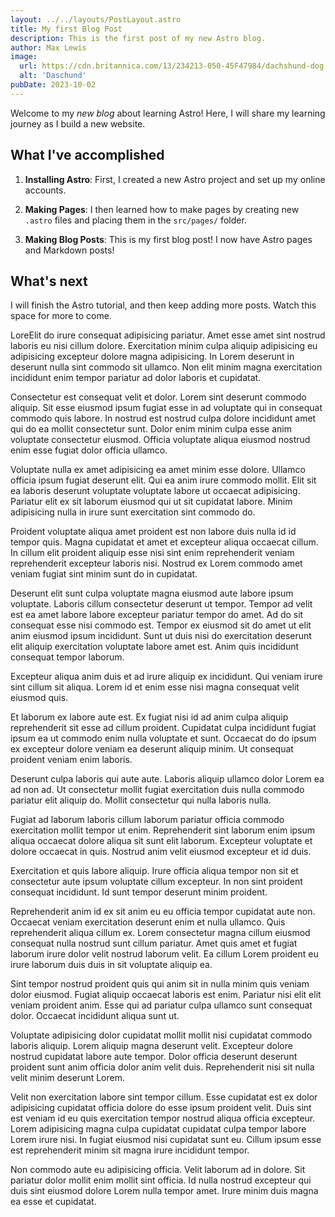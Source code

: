 ```yaml
---
layout: ../../layouts/PostLayout.astro 
title: My first Blog Post
description: This is the first post of my new Astro blog.
author: Max Lewis
image:
  url: https://cdn.britannica.com/13/234213-050-45F47984/dachshund-dog.jpg
  alt: 'Daschund'
pubDate: 2023-10-02
---
```

Welcome to my _new blog_ about learning Astro! Here, I will share my learning journey as I build a new website.

## What I've accomplished

1. **Installing Astro**: First, I created a new Astro project and set up my online accounts.

2. **Making Pages**: I then learned how to make pages by creating new `.astro` files and placing them in the `src/pages/` folder.

3. **Making Blog Posts**: This is my first blog post! I now have Astro pages and Markdown posts!

## What's next

I will finish the Astro tutorial, and then keep adding more posts. Watch this space for more to come.

LoreElit do irure consequat adipisicing pariatur. Amet esse amet sint nostrud laboris eu nisi cillum dolore. Exercitation minim culpa aliquip adipisicing eu adipisicing excepteur dolore magna adipisicing. In Lorem deserunt in deserunt nulla sint commodo sit ullamco. Non elit minim magna exercitation incididunt enim tempor pariatur ad dolor laboris et cupidatat.

Consectetur est consequat velit et dolor. Lorem sint deserunt commodo aliquip. Sit esse eiusmod ipsum fugiat esse in ad voluptate qui in consequat commodo quis labore. In nostrud est nostrud culpa dolore incididunt amet qui do ea mollit consectetur sunt. Dolor enim minim culpa esse anim voluptate consectetur eiusmod. Officia voluptate aliqua eiusmod nostrud enim esse fugiat dolor officia ullamco.

Voluptate nulla ex amet adipisicing ea amet minim esse dolore. Ullamco officia ipsum fugiat deserunt elit. Qui ea anim irure commodo mollit. Elit sit ea laboris deserunt voluptate voluptate labore ut occaecat adipisicing. Pariatur elit ex sit laborum eiusmod qui ut sit cupidatat labore. Minim adipisicing nulla in irure sunt exercitation sint commodo do.

Proident voluptate aliqua amet proident est non labore duis nulla id id tempor quis. Magna cupidatat et amet et excepteur aliqua occaecat cillum. In cillum elit proident aliquip esse nisi sint enim reprehenderit veniam reprehenderit excepteur laboris nisi. Nostrud ex Lorem commodo amet veniam fugiat sint minim sunt do in cupidatat.

Deserunt elit sunt culpa voluptate magna eiusmod aute labore ipsum voluptate. Laboris cillum consectetur deserunt ut tempor. Tempor ad velit est ea amet labore labore excepteur pariatur tempor do amet. Ad do sit consequat esse nisi commodo est. Tempor ex eiusmod sit do amet ut elit anim eiusmod ipsum incididunt. Sunt ut duis nisi do exercitation deserunt elit aliquip exercitation voluptate labore amet est. Anim quis incididunt consequat tempor laborum.

Excepteur aliqua anim duis et ad irure aliquip ex incididunt. Qui veniam irure sint cillum sit aliqua. Lorem id et enim esse nisi magna consequat velit eiusmod quis.

Et laborum ex labore aute est. Ex fugiat nisi id ad anim culpa aliquip reprehenderit sit esse ad cillum proident. Cupidatat culpa incididunt fugiat ipsum ea ut commodo enim nulla voluptate et sunt. Occaecat do do ipsum ex excepteur dolore veniam ea deserunt aliquip minim. Ut consequat proident veniam enim laboris.

Deserunt culpa laboris qui aute aute. Laboris aliquip ullamco dolor Lorem ea ad non ad. Ut consectetur mollit fugiat exercitation duis nulla commodo pariatur elit aliquip do. Mollit consectetur qui nulla laboris nulla.

Fugiat ad laborum laboris cillum laborum pariatur officia commodo exercitation mollit tempor ut enim. Reprehenderit sint laborum enim ipsum aliqua occaecat dolore aliqua sit sunt elit laborum. Excepteur voluptate et dolore occaecat in quis. Nostrud anim velit eiusmod excepteur et id duis.

Exercitation et quis labore aliquip. Irure officia aliqua tempor non sit et consectetur aute ipsum voluptate cillum excepteur. In non sint proident consequat incididunt. Id sunt tempor deserunt minim proident.

Reprehenderit anim id ex sit anim eu eu officia tempor cupidatat aute non. Occaecat veniam exercitation deserunt enim et nulla ullamco. Quis reprehenderit aliqua cillum ex. Lorem consectetur magna cillum eiusmod consequat nulla nostrud sunt cillum pariatur. Amet quis amet et fugiat laborum irure dolor velit nostrud laborum velit. Ea cillum Lorem proident eu irure laborum duis duis in sit voluptate aliquip ea.

Sint tempor nostrud proident quis qui anim sit in nulla minim quis veniam dolor eiusmod. Fugiat aliquip occaecat laboris est enim. Pariatur nisi elit elit veniam proident anim. Esse qui ad pariatur culpa ullamco sunt consequat dolor. Occaecat incididunt aliqua sunt ut.

Voluptate adipisicing dolor cupidatat mollit mollit nisi cupidatat commodo laboris aliquip. Lorem aliquip magna deserunt velit. Excepteur dolore nostrud cupidatat labore aute tempor. Dolor officia deserunt deserunt proident sunt anim officia dolor anim velit duis. Reprehenderit nisi sit nulla velit minim deserunt Lorem.

Velit non exercitation labore sint tempor cillum. Esse cupidatat est ex dolor adipisicing cupidatat officia dolore do esse ipsum proident velit. Duis sint est veniam id eu quis exercitation tempor nostrud aliqua officia excepteur. Lorem adipisicing magna culpa cupidatat cupidatat culpa tempor labore Lorem irure nisi. In fugiat eiusmod nisi cupidatat sunt eu. Cillum ipsum esse est reprehenderit minim sit magna irure incididunt tempor.

Non commodo aute eu adipisicing officia. Velit laborum ad in dolore. Sit pariatur dolor mollit enim mollit sint officia. Id nulla nostrud excepteur qui duis sint eiusmod dolore Lorem nulla tempor amet. Irure minim duis magna ea esse et cupidatat.